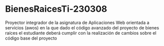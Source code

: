 # BienesRaicesTi-230308
Proyector integrador de la asignatura de Aplicaciones Web orientada a servicios (awos) en la que dado el código avanzado del proyecto de bienes raíces el estudiante deberá cumplir con la realización de cambios sobre el código base del proyecto 
